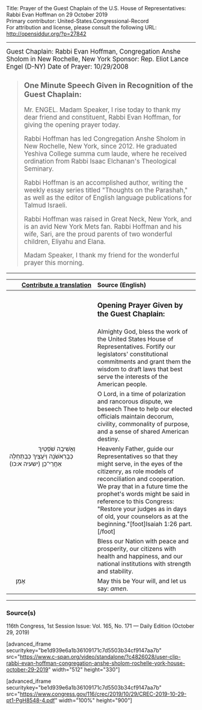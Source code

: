 <html>
<head></head>
<body>
Title: Prayer of the Guest Chaplain of the U.S. House of Representatives: Rabbi Evan Hoffman on 29 October 2019<br />
Primary contributor: United-States.Congressional-Record<br />
For attribution and license, please consult the following URL: <a href="http://opensiddur.org/?p=27842">http://opensiddur.org/?p=27842</a>
<p />
<hr />

<div class="english" style="font-size:1.2em;">
Guest Chaplain: Rabbi Evan Hoffman, Congregation Anshe Sholom in New Rochelle, New York
Sponsor: Rep. Eliot Lance Engel (D-NY)
Date of Prayer: 10/29/2008

<blockquote>
<h3>One Minute Speech Given in Recognition of the Guest Chaplain:</h3>

Mr. ENGEL. Madam Speaker, I rise today to thank my dear friend and constituent, Rabbi Evan Hoffman, for giving the opening prayer today.

Rabbi Hoffman has led Congregation Anshe Sholom in New Rochelle, New York, since 2012. He graduated Yeshiva College summa cum laude, where he received ordination from Rabbi Isaac Elchanan's Theological Seminary.

Rabbi Hoffman is an accomplished author, writing the weekly essay series titled "Thoughts on the Parashah," as well as the editor of English language publications for Talmud Israeli.

Rabbi Hoffman was raised in Great Neck, New York, and is an avid New York Mets fan. Rabbi Hoffman and his wife, Sari, are the proud parents of two wonderful children, Eliyahu and Elana.

Madam Speaker, I thank my friend for the wonderful prayer this morning.
</blockquote>
</div>

<hr />

<table style="margin-left: auto;margin-right: auto;" class="draggable">
<thead><tr><th id="x" style="text-align: right;"><a href="/contributing/upload/">Contribute a translation</a></th><th style="text-align: left;">Source (English)</th></tr></thead>
<tbody>
<tr><td style="vertical-align:top;" width="46%">
<div class="liturgy"><span lang="he">

</span></div></td>
 
<td style="vertical-align:top;" width="53%">
<div class="english">
<h3>Opening Prayer Given by the Guest Chaplain:</h3>
</div></td></tr>

<tr><td style="vertical-align:top;" width="46%">
<div class="liturgy"><span lang="he">

</span></div></td>
 
<td style="vertical-align:top;" width="53%">
<div class="english">
Almighty God, 
bless the work of the United States House of Representatives. 
Fortify our legislators' 
constitutional commitments 
and grant them the wisdom 
to draft laws 
that best serve the interests 
of the American people. 
</div></td></tr>


<tr><td style="vertical-align:top;" width="46%">
<div class="liturgy"><span lang="he">

</span></div></td>
 
<td style="vertical-align:top;" width="53%">
<div class="english">
O Lord, 
in a time of polarization 
and rancorous dispute, 
we beseech Thee 
to help our elected officials 
maintain decorum,
civility, 
commonality of purpose, 
and a sense of shared American destiny.
</div></td></tr>


<tr><td style="vertical-align:top;" width="46%">
<div class="liturgy"><span lang="he">
&nbsp;
&nbsp;
&nbsp;
&nbsp;
&nbsp;
&nbsp;
&nbsp;
&nbsp;
&nbsp;
וְאָשִׁיבָה שֹׁפְטַיִךְ כְּבָרִאשֹׁנָה 
וְיֹעֲצַיִךְ כְּבַתְּחִלָּה אַחֲרֵי־כֵן <span class="citation">(ישעיה א:כו)</span>
</span></div></td>
 
<td style="vertical-align:top;" width="53%">
<div class="english">
Heavenly Father, 
guide our Representatives 
so that they might serve, 
in the eyes of the citizenry, 
as role models of reconciliation 
and cooperation. 
We pray that in a future time 
the prophet's words might be said 
in reference to this Congress: 
"Restore your judges as in days of old, 
your counselors as at the beginning."[foot]Isaiah 1:26 part.[/foot]
</div></td></tr>


<tr><td style="vertical-align:top;" width="46%">
<div class="liturgy"><span lang="he">

</span></div></td>
 
<td style="vertical-align:top;" width="53%">
<div class="english">
Bless our Nation 
with peace and prosperity, 
our citizens 
with health and happiness, 
and our national institutions 
with strength and stability. 
</div></td></tr>


<tr><td style="vertical-align:top;" width="46%">
<div class="liturgy"><span lang="he">
&nbsp;
&nbsp;
אָמֵן׃
</span></div></td>
 
<td style="vertical-align:top;" width="53%">
<div class="english">
May this be Your will, 
and let us say: 
<em>amen</em>.
</div></td></tr>
</tbody></table>

<hr />

<h3>Source(s)</h3>

116th Congress, 1st Session
Issue: Vol. 165, No. 171 — Daily Edition (October 29, 2019)

[advanced_iframe securitykey="be1d939e6a1b36109171c7d5503b34cf9147aa7b" src="https://www.c-span.org/video/standalone/?c4826028/user-clip-rabbi-evan-hoffman-congregation-anshe-sholom-rochelle-york-house-october-29-2019" width="512" height="330"]

[advanced_iframe securitykey="be1d939e6a1b36109171c7d5503b34cf9147aa7b" src="https://www.congress.gov/116/crec/2019/10/29/CREC-2019-10-29-pt1-PgH8548-4.pdf" width="100%" height="900"]
</body>
</html>